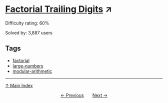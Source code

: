 # [Factorial Trailing Digits](https://projecteuler.net/problem=160) ↗️

Difficulty rating: 60%

Solved by: 3,887 users
## Tags

- [factorial](../tags/factorial.md)
- [large-numbers](../tags/large-numbers.md)
- [modular-arithmetic](../tags/modular-arithmetic.md)



---

[↑ Main Index](../README.md)


<div align=center><a href='159.md'>← Previous</a> &nbsp;&nbsp; &nbsp;&nbsp;  <a href='161.md'>Next →</a></div>
